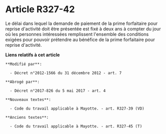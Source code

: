 # Article R327-42

Le délai dans lequel la demande de paiement de la prime forfaitaire pour reprise d'activité doit être présentée est fixé à
deux ans à compter du jour où les personnes intéressées remplissent l'ensemble des conditions exigées pour pouvoir prétendre
au bénéfice de la prime forfaitaire pour reprise d'activité.

**Liens relatifs à cet article**

	**Modifié par**:

	  - Décret n°2012-1566 du 31 décembre 2012 - art. 7

	**Abrogé par**:

	  - Décret n°2017-826 du 5 mai 2017 - art. 4

	**Nouveaux textes**:

	  - Code du travail applicable à Mayotte. - art. R327-39 (VD)

	**Anciens textes**:

	  - Code du travail applicable à Mayotte. - art. R327-45 (T)
